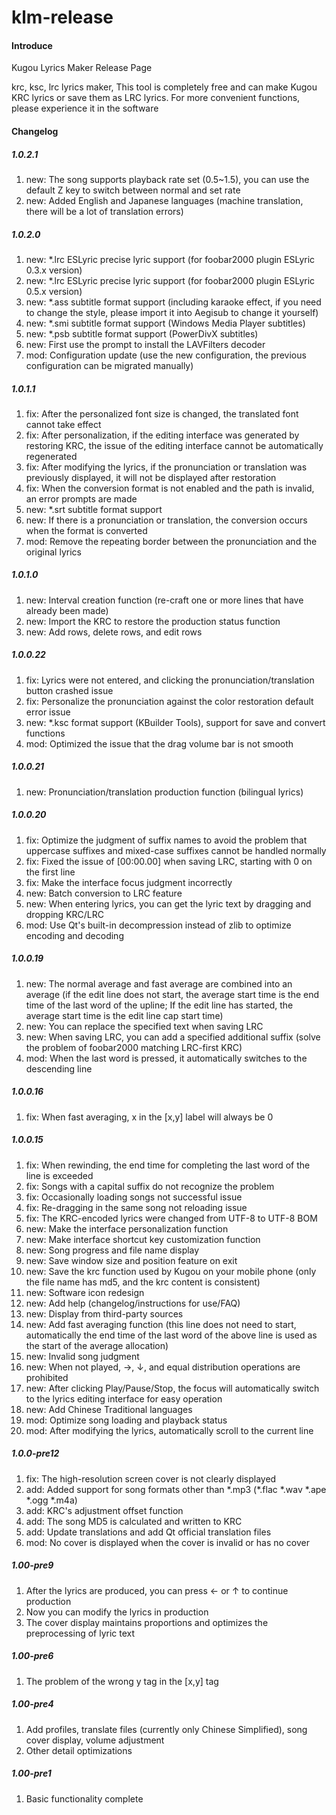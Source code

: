 # klm-release

#### Introduce

Kugou Lyrics Maker Release Page

krc, ksc, lrc lyrics maker, This tool is completely free and can make Kugou KRC lyrics or save them as LRC lyrics. For more convenient functions, please experience it in the software

#### Changelog

##### 1.0.2.1

1.  new: The song supports playback rate set (0.5~1.5), you can use the default Z key to switch between normal and set rate
2.  new: Added English and Japanese languages (machine translation, there will be a lot of translation errors)

##### 1.0.2.0

1.  new: \*.lrc ESLyric precise lyric support (for foobar2000 plugin ESLyric 0.3.x version)
2.  new: \*.lrc ESLyric precise lyric support (for foobar2000 plugin ESLyric 0.5.x version)
3.  new: \*.ass subtitle format support (including karaoke effect, if you need to change the style, please import it into Aegisub to change it yourself)
4.  new: \*.smi subtitle format support (Windows Media Player subtitles)
5.  new: \*.psb subtitle format support (PowerDivX subtitles)
6.  new: First use the prompt to install the LAVFilters decoder
7.  mod: Configuration update (use the new configuration, the previous configuration can be migrated manually)

##### 1.0.1.1

1.  fix: After the personalized font size is changed, the translated font cannot take effect
2.  fix: After personalization, if the editing interface was generated by restoring KRC, the issue of the editing interface cannot be automatically regenerated
3.  fix: After modifying the lyrics, if the pronunciation or translation was previously displayed, it will not be displayed after restoration
4.  fix: When the conversion format is not enabled and the path is invalid, an error prompts are made
5.  new: \*.srt subtitle format support
6.  new: If there is a pronunciation or translation, the conversion occurs when the format is converted
7.  mod: Remove the repeating border between the pronunciation and the original lyrics

##### 1.0.1.0

1.  new: Interval creation function (re-craft one or more lines that have already been made)
2.  new: Import the KRC to restore the production status function
3.  new: Add rows, delete rows, and edit rows

##### 1.0.0.22

1.  fix: Lyrics were not entered, and clicking the pronunciation/translation button crashed issue
2.  fix: Personalize the pronunciation against the color restoration default error issue
3.  new: \*.ksc format support (KBuilder Tools), support for save and convert functions
4.  mod: Optimized the issue that the drag volume bar is not smooth

##### 1.0.0.21

1.  new: Pronunciation/translation production function (bilingual lyrics)

##### 1.0.0.20

1.  fix: Optimize the judgment of suffix names to avoid the problem that uppercase suffixes and mixed-case suffixes cannot be handled normally
2.  fix: Fixed the issue of \[00:00.00\] when saving LRC, starting with 0 on the first line
3.  fix: Make the interface focus judgment incorrectly
4.  new: Batch conversion to LRC feature
5.  new: When entering lyrics, you can get the lyric text by dragging and dropping KRC/LRC
6.  mod: Use Qt's built-in decompression instead of zlib to optimize encoding and decoding

##### 1.0.0.19

1.  new: The normal average and fast average are combined into an average (if the edit line does not start, the average start time is the end time of the last word of the upline; If the edit line has started, the average start time is the edit line cap start time)
2.  new: You can replace the specified text when saving LRC
3.  new: When saving LRC, you can add a specified additional suffix (solve the problem of foobar2000 matching LRC-first KRC)
4.  mod: When the last word is pressed, it automatically switches to the descending line

##### 1.0.0.16

1.  fix: When fast averaging, x in the \[x,y\] label will always be 0

##### 1.0.0.15

1.  fix: When rewinding, the end time for completing the last word of the line is exceeded
2.  fix: Songs with a capital suffix do not recognize the problem
3.  fix: Occasionally loading songs not successful issue
4.  fix: Re-dragging in the same song not reloading issue
5.  fix: The KRC-encoded lyrics were changed from UTF-8 to UTF-8 BOM
6.  new: Make the interface personalization function
7.  new: Make interface shortcut key customization function
8.  new: Song progress and file name display
9.  new: Save window size and position feature on exit
10.  new: Save the krc function used by Kugou on your mobile phone (only the file name has md5, and the krc content is consistent)
11.  new: Software icon redesign
12.  new: Add help (changelog/instructions for use/FAQ)
13.  new: Display from third-party sources
14.  new: Add fast averaging function (this line does not need to start, automatically the end time of the last word of the above line is used as the start of the average allocation)
15.  new: Invalid song judgment
16.  new: When not played, →, ↓, and equal distribution operations are prohibited
17.  new: After clicking Play/Pause/Stop, the focus will automatically switch to the lyrics editing interface for easy operation
18.  new: Add Chinese Traditional languages
19.  mod: Optimize song loading and playback status
20.  mod: After modifying the lyrics, automatically scroll to the current line

##### 1.0.0-pre12

1.  fix: The high-resolution screen cover is not clearly displayed
2.  add: Added support for song formats other than \*.mp3 (\*.flac \*.wav \*.ape \*.ogg \*.m4a)
3.  add: KRC's adjustment offset function
4.  add: The song MD5 is calculated and written to KRC
5.  add: Update translations and add Qt official translation files
6.  mod: No cover is displayed when the cover is invalid or has no cover

##### 1.00-pre9

1.  After the lyrics are produced, you can press ← or ↑ to continue production
2.  Now you can modify the lyrics in production
3.  The cover display maintains proportions and optimizes the preprocessing of lyric text

##### 1.00-pre6

1.  The problem of the wrong y tag in the \[x,y\] tag

##### 1.00-pre4

1.  Add profiles, translate files (currently only Chinese Simplified), song cover display, volume adjustment
2.  Other detail optimizations

##### 1.00-pre1

1.  Basic functionality complete

